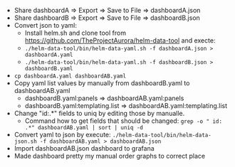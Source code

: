 - Share dashboardA => Export => Save to File => dashboardA.json
- Share dashboardB => Export => Save to File => dashboardB.json
- Convert json to yaml:
  - Install helm.sh and clone tool from https://github.com/TheProjectAurora/helm-data-tool and execte:
  - ```./helm-data-tool/bin/helm-data-yaml.sh -f dashboardA.json > dashboardA.yaml```
  - ```./helm-data-tool/bin/helm-data-yaml.sh -f dashboardB.json > dashboardB.yaml```
- ```cp dashboardA.yaml dashboardAB.yaml```
- Copy yaml list values by manually from dashboardB.yaml to dashboardAB.yaml
  - dashboardB.yaml:panels => dashboardAB.yaml:panels
  - dashboardB.yaml:templating.list => dashboardAB.yaml:templating.list
- Change "id:.*" fields to uniq by editing those by manualle.
  - Command how to get fields that should be changed: ```grep -o " id: .*" dashboardAB.yaml | sort | uniq -d```
- Convert yaml to json by execute: ```./helm-data-tool/bin/helm-data-json.sh -f dashboardAB.yaml > dashboardAB.json```
- Import dashboardAB.json dashboard to grafana
- Made dashboard pretty my manual order graphs to correct place
